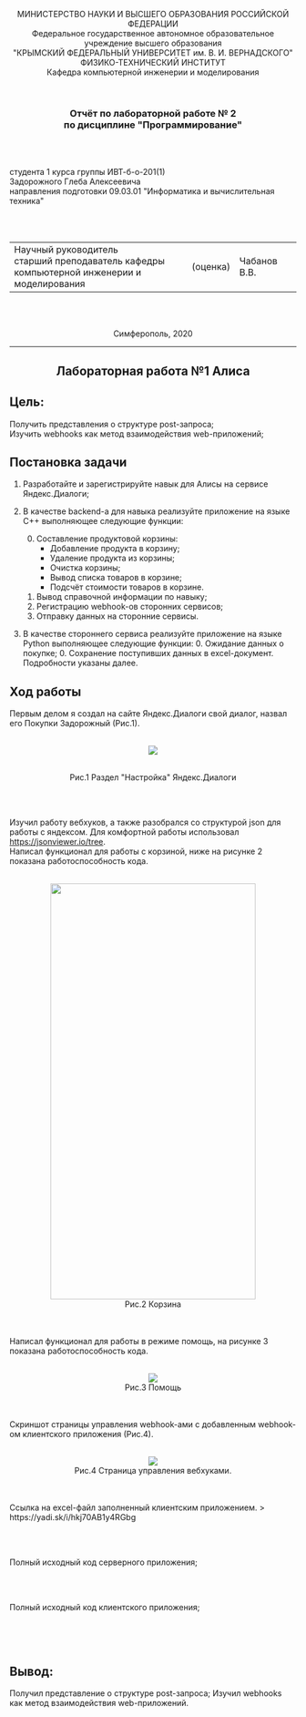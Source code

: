 <p align="center">МИНИСТЕРСТВО НАУКИ  И ВЫСШЕГО ОБРАЗОВАНИЯ РОССИЙСКОЙ ФЕДЕРАЦИИ<br>
Федеральное государственное автономное образовательное учреждение высшего образования<br>
"КРЫМСКИЙ ФЕДЕРАЛЬНЫЙ УНИВЕРСИТЕТ им. В. И. ВЕРНАДСКОГО"<br>
ФИЗИКО-ТЕХНИЧЕСКИЙ ИНСТИТУТ<br>
Кафедра компьютерной инженерии и моделирования</p>
<br>
<h3 align="center">Отчёт по лабораторной работе № 2<br> по дисциплине "Программирование"</h3>
<br><br>
<p>студента 1 курса группы ИВТ-б-о-201(1)<br>
Задорожного Глеба Алексеевича<br>
направления подготовки 09.03.01 "Информатика и вычислительная техника"</p>
<br><br>
<table>
<tr><td>Научный руководитель<br> старший преподаватель кафедры<br> компьютерной инженерии и моделирования</td>
<td>(оценка)</td>
<td>Чабанов В.В.</td>
</tr>
</table>
<br><br>
<p align="center">Симферополь, 2020</p>
<hr>

## <p align="center">Лабораторная работа №1 Алиса
## Цель: 
Получить представления о структуре post-запроса;<br>
Изучить webhooks как метод взаимодействия web-приложений;<br>


## Постановка задачи
1. Разработайте и зарегистрируйте навык для Алисы на сервисе Яндекс.Диалоги;
2. В качестве backend-a для навыка реализуйте приложение на языке С++ выполняющее следующие функции:
    
    0. Составление продуктовой корзины:
        * Добавление продукта в корзину;
        * Удаление продукта из корзины;
        * Очистка корзины;
        * Вывод списка товаров в корзине;
        * Подсчёт стоимости товаров в корзине.
    0. Вывод справочной информации по навыку;
    0. Регистрацию webhook-ов сторонних сервисов;
    0. Отправку данных на сторонние сервисы. 



3. В качестве стороннего сервиса реализуйте приложение на языке Python выполняющее следующие функции:
    0. Ожидание данных о покупке;
    0. Сохранение поступивших данных в excel-документ.
Подробности указаны далее.



## Ход работы
Первым делом я создал на сайте Яндекс.Диалоги свой диалог, назвал его Покупки Задорожный (Рис.1).<br><br>


<div align="center"><img src="./image/pic1.png"></div><br>
<p align="center">Рис.1 Раздел "Настройка" Яндекс.Диалоги</p>
<br><br>

Изучил работу вебхуков, а также разобрался со структурой json для работы с яндексом. Для комфортной работы использовал https://jsonviewer.io/tree.
<br>
Написал функционал для работы с корзиной, ниже на рисунке 2 показана работоспособность кода.<br><br>
<p align="center">
<img src="./image/pic2.png" width="360" height="730"><br>
Рис.2 Корзина</p>
<br><br>
Написал функционал для работы в режиме помощь, на рисунке 3 показана работоспособность кода.<br><br>
<p align="center">
<img src="./image/pic3.png"><br>
Рис.3 Помощь</p>
<br><br>
Скриншот страницы управления webhook-ами с добавленным webhook-ом клиентского приложения (Рис.4).<br><br>
<p align="center">
<img src="./image/pic4.png"><br>
Рис.4 Страница управления вебхуками.</p>
<br><br>
Ссылка на excel-файл заполненный клиентским приложением.
> https://yadi.sk/i/hkj70AB1y4RGbg



<br><br>

Полный исходный код серверного приложения;

```C++

```
<br><br>
Полный исходный код клиентского приложения;
```Python

```
<br><br>
## Вывод: 

Получил представление о структуре post-запроса;
Изучил webhooks как метод взаимодействия web-приложений.